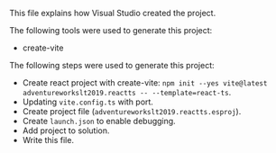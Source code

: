 This file explains how Visual Studio created the project.

The following tools were used to generate this project:
- create-vite

The following steps were used to generate this project:
- Create react project with create-vite: `npm init --yes vite@latest adventureworkslt2019.reactts -- --template=react-ts`.
- Updating `vite.config.ts` with port.
- Create project file (`adventureworkslt2019.reactts.esproj`).
- Create `launch.json` to enable debugging.
- Add project to solution.
- Write this file.
